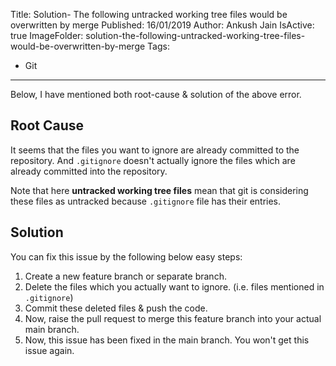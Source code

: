 Title: Solution- The following untracked working tree files would be overwritten by merge
Published: 16/01/2019
Author: Ankush Jain
IsActive: true
ImageFolder: solution-the-following-untracked-working-tree-files-would-be-overwritten-by-merge
Tags:
  - Git
---
Below, I have mentioned both root-cause & solution of the above error.

## Root Cause
It seems that the files you want to ignore are already committed to the repository. And `.gitignore` doesn't actually ignore the files which are already committed into the repository.

Note that here **untracked working tree files** mean that git is considering these files as untracked because `.gitignore` file has their entries. 

## Solution
You can fix this issue by the following below easy steps:

1.  Create a new feature branch or separate branch.
2.  Delete the files which you actually want to ignore.  (i.e. files mentioned in `.gitignore`)
3.  Commit these deleted files & push the code.
4.  Now, raise the pull request to merge this feature branch into your actual main branch.
5.  Now, this issue has been fixed in the main branch. You won't get this issue again. 


                
